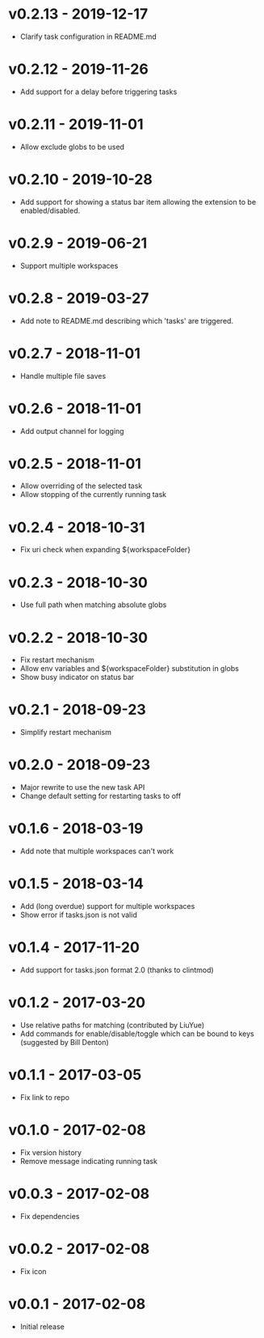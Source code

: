 # v0.2.13 - 2019-12-17
- Clarify task configuration in README.md

# v0.2.12 - 2019-11-26
- Add support for a delay before triggering tasks

# v0.2.11 - 2019-11-01
- Allow exclude globs to be used

# v0.2.10 - 2019-10-28
- Add support for showing a status bar item allowing the extension to be enabled/disabled.

# v0.2.9 - 2019-06-21
- Support multiple workspaces

# v0.2.8 - 2019-03-27
- Add note to README.md describing which 'tasks' are triggered.

# v0.2.7 - 2018-11-01
- Handle multiple file saves

# v0.2.6 - 2018-11-01
- Add output channel for logging

# v0.2.5 - 2018-11-01
- Allow overriding of the selected task
- Allow stopping of the currently running task

# v0.2.4 - 2018-10-31
- Fix uri check when expanding ${workspaceFolder}

# v0.2.3 - 2018-10-30
- Use full path when matching absolute globs

# v0.2.2 - 2018-10-30
- Fix restart mechanism
- Allow env variables and ${workspaceFolder} substitution in globs
- Show busy indicator on status bar

# v0.2.1 - 2018-09-23
- Simplify restart mechanism

# v0.2.0 - 2018-09-23
- Major rewrite to use the new task API
- Change default setting for restarting tasks to off

# v0.1.6 - 2018-03-19
- Add note that multiple workspaces can't work

# v0.1.5 - 2018-03-14
- Add (long overdue) support for multiple workspaces
- Show error if tasks.json is not valid

# v0.1.4 - 2017-11-20
- Add support for tasks.json format 2.0 (thanks to clintmod)

# v0.1.2 - 2017-03-20
- Use relative paths for matching (contributed by LiuYue)
- Add commands for enable/disable/toggle which can be bound to keys (suggested by Bill Denton)

# v0.1.1 - 2017-03-05
- Fix link to repo

# v0.1.0 - 2017-02-08
- Fix version history
- Remove message indicating running task

# v0.0.3 - 2017-02-08
- Fix dependencies

# v0.0.2 - 2017-02-08
- Fix icon

# v0.0.1 - 2017-02-08
- Initial release
